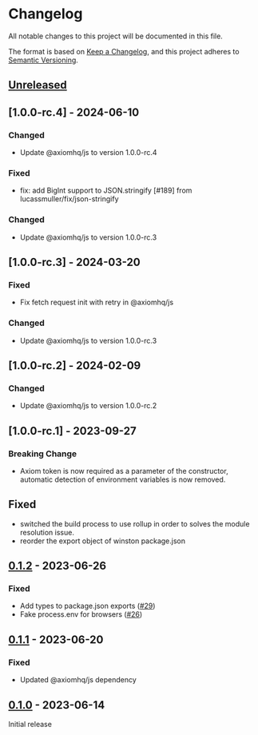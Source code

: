 # Changelog

All notable changes to this project will be documented in this file.

The format is based on [Keep a Changelog](https://keepachangelog.com/en/1.0.0/),
and this project adheres to [Semantic Versioning](https://semver.org/spec/v2.0.0.html).

## [Unreleased]

## [1.0.0-rc.4] - 2024-06-10

### Changed

- Update @axiomhq/js to version 1.0.0-rc.4

### Fixed

- fix: add BigInt support to JSON.stringify [#189] from lucassmuller/fix/json-stringify 

### Changed

- Update @axiomhq/js to version 1.0.0-rc.3

## [1.0.0-rc.3] - 2024-03-20

### Fixed

- Fix fetch request init with retry in @axiomhq/js

### Changed

- Update @axiomhq/js to version 1.0.0-rc.3

## [1.0.0-rc.2] - 2024-02-09

### Changed
- Update @axiomhq/js to version 1.0.0-rc.2

## [1.0.0-rc.1] - 2023-09-27

### Breaking Change

- Axiom token is now required as a parameter of the constructor, automatic detection of environment variables is now removed.

## Fixed

- switched the build process to use rollup in order to solves the module resolution issue.
- reorder the export object of winston package.json

## [0.1.2] - 2023-06-26

### Fixed

- Add types to package.json exports ([#29](https://github.com/axiomhq/axiom-js/pull/29))
- Fake process.env for browsers ([#26](https://github.com/axiomhq/axiom-js/pull/26))

## [0.1.1] - 2023-06-20

### Fixed

- Updated @axiomhq/js dependency

## [0.1.0] - 2023-06-14

Initial release

[unreleased]: https://github.com/axiomhq/axiom-js/compare/winston-0.1.2...HEAD
[0.1.2]: https://github.com/axiomhq/axiom-js/releases/tag/winston-0.1.2
[0.1.1]: https://github.com/axiomhq/axiom-js/releases/tag/winston-0.1.1
[0.1.0]: https://github.com/axiomhq/axiom-js/releases/tag/winston-0.1.0
